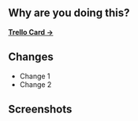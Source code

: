 ## Why are you doing this?

<!--
This sounds super accusatory BUT the idea is to help you work out the scope of the 
change outside of a typical trello card scope. You don't have to explain why 
you personally are doing this!

If this PR is a fix, please include a link to the original PR that introduced
the breakage for reference.
-->

[**Trello Card ->**](https://trello.com)

## Changes

* Change 1
* Change 2

## Screenshots

<!--
Please try to add visuals! 
This is super worthwhile for historical reasons as well
as to allow other contributors who aren't developers to collaborare
-->
